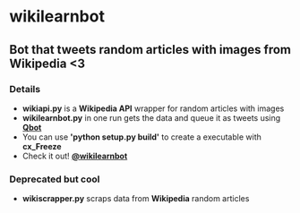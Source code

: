 # wikilearnbot

## Bot that tweets random articles with images from Wikipedia <3

### Details

- **wikiapi.py** is a **Wikipedia API** wrapper for random articles with images
- **wikilearnbot.py** in one run gets the data and queue it as tweets using **[Qbot](https://github.com/alvivar/qbot)**
- You can use **'python setup.py build'** to create a executable with **cx_Freeze**
- Check it out! **[@wikilearnbot](https://twitter.com/wikilearnbot)**

### Deprecated but cool

- **wikiscrapper.py** scraps data from **Wikipedia** random articles
